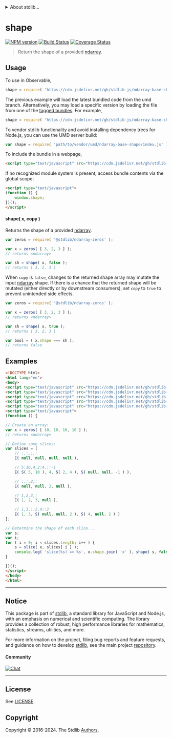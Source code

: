 <!--

@license Apache-2.0

Copyright (c) 2023 The Stdlib Authors.

Licensed under the Apache License, Version 2.0 (the "License");
you may not use this file except in compliance with the License.
You may obtain a copy of the License at

   http://www.apache.org/licenses/LICENSE-2.0

Unless required by applicable law or agreed to in writing, software
distributed under the License is distributed on an "AS IS" BASIS,
WITHOUT WARRANTIES OR CONDITIONS OF ANY KIND, either express or implied.
See the License for the specific language governing permissions and
limitations under the License.

-->


<details>
  <summary>
    About stdlib...
  </summary>
  <p>We believe in a future in which the web is a preferred environment for numerical computation. To help realize this future, we've built stdlib. stdlib is a standard library, with an emphasis on numerical and scientific computation, written in JavaScript (and C) for execution in browsers and in Node.js.</p>
  <p>The library is fully decomposable, being architected in such a way that you can swap out and mix and match APIs and functionality to cater to your exact preferences and use cases.</p>
  <p>When you use stdlib, you can be absolutely certain that you are using the most thorough, rigorous, well-written, studied, documented, tested, measured, and high-quality code out there.</p>
  <p>To join us in bringing numerical computing to the web, get started by checking us out on <a href="https://github.com/stdlib-js/stdlib">GitHub</a>, and please consider <a href="https://opencollective.com/stdlib">financially supporting stdlib</a>. We greatly appreciate your continued support!</p>
</details>

# shape

[![NPM version][npm-image]][npm-url] [![Build Status][test-image]][test-url] [![Coverage Status][coverage-image]][coverage-url] <!-- [![dependencies][dependencies-image]][dependencies-url] -->

> Return the shape of a provided [ndarray][@stdlib/ndarray/base/ctor].

<!-- Section to include introductory text. Make sure to keep an empty line after the intro `section` element and another before the `/section` close. -->

<section class="intro">

</section>

<!-- /.intro -->

<!-- Package usage documentation. -->



<section class="usage">

## Usage

To use in Observable,

```javascript
shape = require( 'https://cdn.jsdelivr.net/gh/stdlib-js/ndarray-base-shape@umd/browser.js' )
```
The previous example will load the latest bundled code from the umd branch. Alternatively, you may load a specific version by loading the file from one of the [tagged bundles](https://github.com/stdlib-js/ndarray-base-shape/tags). For example,

```javascript
shape = require( 'https://cdn.jsdelivr.net/gh/stdlib-js/ndarray-base-shape@v0.2.0-umd/browser.js' )
```

To vendor stdlib functionality and avoid installing dependency trees for Node.js, you can use the UMD server build:

```javascript
var shape = require( 'path/to/vendor/umd/ndarray-base-shape/index.js' )
```

To include the bundle in a webpage,

```html
<script type="text/javascript" src="https://cdn.jsdelivr.net/gh/stdlib-js/ndarray-base-shape@umd/browser.js"></script>
```

If no recognized module system is present, access bundle contents via the global scope:

```html
<script type="text/javascript">
(function () {
    window.shape;
})();
</script>
```

#### shape( x, copy )

Returns the shape of a provided [ndarray][@stdlib/ndarray/base/ctor].

```javascript
var zeros = require( '@stdlib/ndarray-zeros' );

var x = zeros( [ 3, 2, 3 ] );
// returns <ndarray>

var sh = shape( x, false );
// returns [ 3, 2, 3 ]
```

When `copy` is `false`, changes to the returned shape array may mutate the input [ndarray][@stdlib/ndarray/base/ctor] shape. If there is a chance that the returned shape will be mutated (either directly or by downstream consumers), set `copy` to `true` to prevent unintended side effects.

```javascript
var zeros = require( '@stdlib/ndarray-zeros' );

var x = zeros( [ 3, 2, 3 ] );
// returns <ndarray>

var sh = shape( x, true );
// returns [ 3, 2, 3 ]

var bool = ( x.shape === sh );
// returns false
```

</section>

<!-- /.usage -->

<!-- Package usage notes. Make sure to keep an empty line after the `section` element and another before the `/section` close. -->

<section class="notes">

</section>

<!-- /.notes -->

<!-- Package usage examples. -->

<section class="examples">

## Examples

<!-- eslint no-undef: "error" -->

<!-- eslint-disable new-cap -->

```html
<!DOCTYPE html>
<html lang="en">
<body>
<script type="text/javascript" src="https://cdn.jsdelivr.net/gh/stdlib-js/ndarray-zeros@umd/browser.js"></script>
<script type="text/javascript" src="https://cdn.jsdelivr.net/gh/stdlib-js/ndarray-slice@umd/browser.js"></script>
<script type="text/javascript" src="https://cdn.jsdelivr.net/gh/stdlib-js/slice-multi@umd/browser.js"></script>
<script type="text/javascript" src="https://cdn.jsdelivr.net/gh/stdlib-js/slice-ctor@umd/browser.js"></script>
<script type="text/javascript" src="https://cdn.jsdelivr.net/gh/stdlib-js/ndarray-base-shape@umd/browser.js"></script>
<script type="text/javascript">
(function () {

// Create an array:
var x = zeros( [ 10, 10, 10, 10 ] );
// returns <ndarray>

// Define some slices:
var slices = [
    // :,:,:,:
    E( null, null, null, null ),

    // 5:10,4,2:4,::-1
    E( S( 5, 10 ), 4, S( 2, 4 ), S( null, null, -1 ) ),

    // :,:,2,:
    E( null, null, 2, null ),

    // 1,2,3,:
    E( 1, 2, 3, null ),

    // 1,3,::2,4::2
    E( 1, 3, S( null, null, 2 ), S( 4, null, 2 ) )
];

// Determine the shape of each slice...
var s;
var i;
for ( i = 0; i < slices.length; i++ ) {
    s = slice( x, slices[ i ] );
    console.log( 'slice(%s) => %s', x.shape.join( 'x' ), shape( s, false ).join( 'x' ) );
}

})();
</script>
</body>
</html>
```

</section>

<!-- /.examples -->

<!-- Section to include cited references. If references are included, add a horizontal rule *before* the section. Make sure to keep an empty line after the `section` element and another before the `/section` close. -->

<section class="references">

</section>

<!-- /.references -->

<!-- Section for related `stdlib` packages. Do not manually edit this section, as it is automatically populated. -->

<section class="related">

</section>

<!-- /.related -->

<!-- Section for all links. Make sure to keep an empty line after the `section` element and another before the `/section` close. -->


<section class="main-repo" >

* * *

## Notice

This package is part of [stdlib][stdlib], a standard library for JavaScript and Node.js, with an emphasis on numerical and scientific computing. The library provides a collection of robust, high performance libraries for mathematics, statistics, streams, utilities, and more.

For more information on the project, filing bug reports and feature requests, and guidance on how to develop [stdlib][stdlib], see the main project [repository][stdlib].

#### Community

[![Chat][chat-image]][chat-url]

---

## License

See [LICENSE][stdlib-license].


## Copyright

Copyright &copy; 2016-2024. The Stdlib [Authors][stdlib-authors].

</section>

<!-- /.stdlib -->

<!-- Section for all links. Make sure to keep an empty line after the `section` element and another before the `/section` close. -->

<section class="links">

[npm-image]: http://img.shields.io/npm/v/@stdlib/ndarray-base-shape.svg
[npm-url]: https://npmjs.org/package/@stdlib/ndarray-base-shape

[test-image]: https://github.com/stdlib-js/ndarray-base-shape/actions/workflows/test.yml/badge.svg?branch=v0.2.0
[test-url]: https://github.com/stdlib-js/ndarray-base-shape/actions/workflows/test.yml?query=branch:v0.2.0

[coverage-image]: https://img.shields.io/codecov/c/github/stdlib-js/ndarray-base-shape/main.svg
[coverage-url]: https://codecov.io/github/stdlib-js/ndarray-base-shape?branch=main

<!--

[dependencies-image]: https://img.shields.io/david/stdlib-js/ndarray-base-shape.svg
[dependencies-url]: https://david-dm.org/stdlib-js/ndarray-base-shape/main

-->

[chat-image]: https://img.shields.io/gitter/room/stdlib-js/stdlib.svg
[chat-url]: https://app.gitter.im/#/room/#stdlib-js_stdlib:gitter.im

[stdlib]: https://github.com/stdlib-js/stdlib

[stdlib-authors]: https://github.com/stdlib-js/stdlib/graphs/contributors

[umd]: https://github.com/umdjs/umd
[es-module]: https://developer.mozilla.org/en-US/docs/Web/JavaScript/Guide/Modules

[deno-url]: https://github.com/stdlib-js/ndarray-base-shape/tree/deno
[deno-readme]: https://github.com/stdlib-js/ndarray-base-shape/blob/deno/README.md
[umd-url]: https://github.com/stdlib-js/ndarray-base-shape/tree/umd
[umd-readme]: https://github.com/stdlib-js/ndarray-base-shape/blob/umd/README.md
[esm-url]: https://github.com/stdlib-js/ndarray-base-shape/tree/esm
[esm-readme]: https://github.com/stdlib-js/ndarray-base-shape/blob/esm/README.md
[branches-url]: https://github.com/stdlib-js/ndarray-base-shape/blob/main/branches.md

[stdlib-license]: https://raw.githubusercontent.com/stdlib-js/ndarray-base-shape/main/LICENSE

[@stdlib/ndarray/base/ctor]: https://github.com/stdlib-js/ndarray-base-ctor/tree/umd

</section>

<!-- /.links -->
